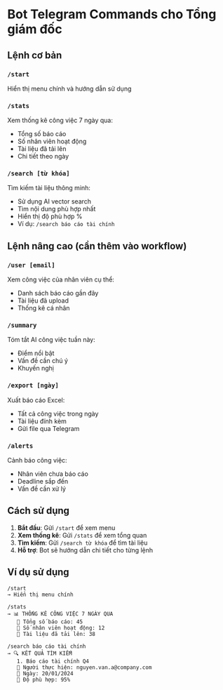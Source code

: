 # Bot Telegram Commands cho Tổng giám đốc

## Lệnh cơ bản

### `/start`
Hiển thị menu chính và hướng dẫn sử dụng

### `/stats`
Xem thống kê công việc 7 ngày qua:
- Tổng số báo cáo
- Số nhân viên hoạt động  
- Tài liệu đã tải lên
- Chi tiết theo ngày

### `/search [từ khóa]`
Tìm kiếm tài liệu thông minh:
- Sử dụng AI vector search
- Tìm nội dung phù hợp nhất
- Hiển thị độ phù hợp %
- Ví dụ: `/search báo cáo tài chính`

## Lệnh nâng cao (cần thêm vào workflow)

### `/user [email]`
Xem công việc của nhân viên cụ thể:
- Danh sách báo cáo gần đây
- Tài liệu đã upload
- Thống kê cá nhân

### `/summary`
Tóm tắt AI công việc tuần này:
- Điểm nổi bật
- Vấn đề cần chú ý
- Khuyến nghị

### `/export [ngày]`
Xuất báo cáo Excel:
- Tất cả công việc trong ngày
- Tài liệu đính kèm
- Gửi file qua Telegram

### `/alerts`
Cảnh báo công việc:
- Nhân viên chưa báo cáo
- Deadline sắp đến
- Vấn đề cần xử lý

## Cách sử dụng

1. **Bắt đầu**: Gửi `/start` để xem menu
2. **Xem thống kê**: Gửi `/stats` để xem tổng quan
3. **Tìm kiếm**: Gửi `/search từ khóa` để tìm tài liệu
4. **Hỗ trợ**: Bot sẽ hướng dẫn chi tiết cho từng lệnh

## Ví dụ sử dụng

```
/start
→ Hiển thị menu chính

/stats  
→ 📊 THỐNG KÊ CÔNG VIỆC 7 NGÀY QUA
   📝 Tổng số báo cáo: 45
   👥 Số nhân viên hoạt động: 12
   📄 Tài liệu đã tải lên: 38

/search báo cáo tài chính
→ 🔍 KẾT QUẢ TÌM KIẾM
   1. Báo cáo tài chính Q4
   👤 Người thực hiện: nguyen.van.a@company.com
   📅 Ngày: 20/01/2024
   🎯 Độ phù hợp: 95%
```

